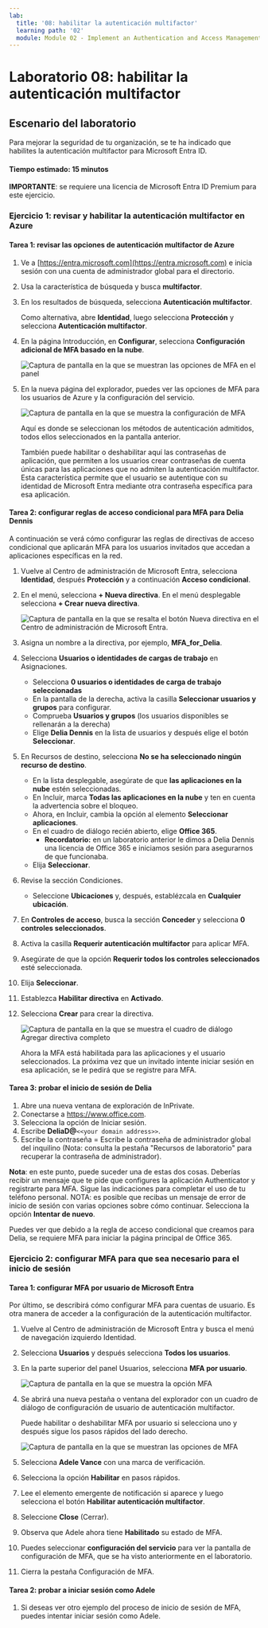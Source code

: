 ```yaml
---
lab:
  title: '08: habilitar la autenticación multifactor'
  learning path: '02'
  module: Module 02 - Implement an Authentication and Access Management Solution
---
```


# Laboratorio 08: habilitar la autenticación multifactor

## Escenario del laboratorio

Para mejorar la seguridad de tu organización, se te ha indicado que habilites la autenticación multifactor para Microsoft Entra ID.

#### Tiempo estimado: 15 minutos

**IMPORTANTE**: se requiere una licencia de Microsoft Entra ID Premium para este ejercicio.

### Ejercicio 1: revisar y habilitar la autenticación multifactor en Azure

#### Tarea 1: revisar las opciones de autenticación multifactor de Azure

1. Ve a [https://entra.microsoft.com](https://entra.microsoft.com) e inicia sesión con una cuenta de administrador global para el directorio.

2. Usa la característica de búsqueda y busca **multifactor**.

3. En los resultados de búsqueda, selecciona **Autenticación multifactor**.

    Como alternativa, abre **Identidad**, luego selecciona **Protección** y selecciona **Autenticación multifactor**.

4. En la página Introducción, en **Configurar**, selecciona **Configuración adicional de MFA basado en la nube**.

    ![Captura de pantalla en la que se muestran las opciones de MFA en el panel](./media/lp2-mod1-set-additional-mfa-settings.png)

5. En la nueva página del explorador, puedes ver las opciones de MFA para los usuarios de Azure y la configuración del servicio.

    ![Captura de pantalla en la que se muestra la configuración de MFA](./media/lp2-mod1-mfa-settings.png)

    Aquí es donde se seleccionan los métodos de autenticación admitidos, todos ellos seleccionados en la pantalla anterior.

    También puede habilitar o deshabilitar aquí las contraseñas de aplicación, que permiten a los usuarios crear contraseñas de cuenta únicas para las aplicaciones que no admiten la autenticación multifactor. Esta característica permite que el usuario se autentique con su identidad de Microsoft Entra mediante otra contraseña específica para esa aplicación.

#### Tarea 2: configurar reglas de acceso condicional para MFA para Delia Dennis

A continuación se verá cómo configurar las reglas de directivas de acceso condicional que aplicarán MFA para los usuarios invitados que accedan a aplicaciones específicas en la red.

1. Vuelve al Centro de administración de Microsoft Entra, selecciona **Identidad**, después **Protección** y a continuación **Acceso condicional**.

2. En el menú, selecciona **+ Nueva directiva**. En el menú desplegable selecciona **+ Crear nueva directiva**.

    ![Captura de pantalla en la que se resalta el botón Nueva directiva en el Centro de administración de Microsoft Entra.](./media/lp2-mod1-azure-ad-conditional-access-policy.png)

3. Asigna un nombre a la directiva, por ejemplo, **MFA_for_Delia**.

4. Selecciona **Usuarios o identidades de cargas de trabajo** en Asignaciones.

    - Selecciona **0 usuarios o identidades de carga de trabajo seleccionadas**  
    - En la pantalla de la derecha, activa la casilla **Seleccionar usuarios y grupos** para configurar.
    - Comprueba **Usuarios y grupos** (los usuarios disponibles se rellenarán a la derecha)
    - Elige **Delia Dennis** en la lista de usuarios y después elige el botón **Seleccionar**.

5. En Recursos de destino, selecciona **No se ha seleccionado ningún recurso de destino**.

   - En la lista desplegable, asegúrate de que **las aplicaciones en la nube** estén seleccionadas.
   - En Incluir, marca **Todas las aplicaciones en la nube** y ten en cuenta la advertencia sobre el bloqueo. 
   - Ahora, en Incluir, cambia la opción al elemento **Seleccionar aplicaciones**.
   - En el cuadro de diálogo recién abierto, elige **Office 365**.
      - **Recordatorio:** en un laboratorio anterior le dimos a Delia Dennis una licencia de Office 365 e iniciamos sesión para asegurarnos de que funcionaba.
   - Elija **Seleccionar**.

6. Revise la sección Condiciones.

   - Seleccione **Ubicaciones** y, después, establézcala en **Cualquier ubicación**.

7. En **Controles de acceso**, busca la sección **Conceder** y selecciona **0 controles seleccionados**.

8. Activa la casilla **Requerir autenticación multifactor** para aplicar MFA.

9. Asegúrate de que la opción **Requerir todos los controles seleccionados** esté seleccionada.

10. Elija **Seleccionar**.

11. Establezca **Habilitar directiva** en **Activado**.

12. Selecciona **Crear** para crear la directiva.

    ![Captura de pantalla en la que se muestra el cuadro de diálogo Agregar directiva completo](./media/lp2-mod1-conditional-access-new-policy-complete.png)

    Ahora la MFA está habilitada para las aplicaciones y el usuario seleccionados. La próxima vez que un invitado intente iniciar sesión en esa aplicación, se le pedirá que se registre para MFA.

#### Tarea 3: probar el inicio de sesión de Delia

1. Abre una nueva ventana de exploración de InPrivate.
2. Conectarse a https://www.office.com.
3. Selecciona la opción de Iniciar sesión.
4. Escribe **DeliaD@**`<<your domain address>>`.
5. Escribe la contraseña = Escribe la contraseña de administrador global del inquilino (Nota: consulta la pestaña "Recursos de laboratorio" para recuperar la contraseña de administrador).

**Nota**: en este punto, puede suceder una de estas dos cosas.  Deberías recibir un mensaje que te pide que configures la aplicación Authenticator y registrarte para MFA.  Sigue las indicaciones para completar el uso de tu teléfono personal.  NOTA: es posible que recibas un mensaje de error de inicio de sesión con varias opciones sobre cómo continuar.  Selecciona la opción **Intentar de nuevo**.

Puedes ver que debido a la regla de acceso condicional que creamos para Delia, se requiere MFA para iniciar la página principal de Office 365.

### Ejercicio 2: configurar MFA para que sea necesario para el inicio de sesión

#### Tarea 1: configurar MFA por usuario de Microsoft Entra

Por último, se describirá cómo configurar MFA para cuentas de usuario. Es otra manera de acceder a la configuración de la autenticación multifactor.

1. Vuelve al Centro de administración de Microsoft Entra y busca el menú de navegación izquierdo Identidad.

2. Selecciona **Usuarios** y después selecciona **Todos los usuarios**.

3. En la parte superior del panel Usuarios, selecciona **MFA por usuario**.

   ![Captura de pantalla en la que se muestra la opción MFA](./media/lp2-mod1-users-mfa.png)

4. Se abrirá una nueva pestaña o ventana del explorador con un cuadro de diálogo de configuración de usuario de autenticación multifactor.

   Puede habilitar o deshabilitar MFA por usuario si selecciona uno y después sigue los pasos rápidos del lado derecho.

   ![Captura de pantalla en la que se muestran las opciones de MFA](./media/lp2-mod1-mfa-service-settings-and-users.png)

5. Selecciona **Adele Vance** con una marca de verificación.
6. Selecciona la opción **Habilitar** en pasos rápidos.
7. Lee el elemento emergente de notificación si aparece y luego selecciona el botón **Habilitar autenticación multifactor**.
8. Seleccione **Close** (Cerrar).
9. Observa que Adele ahora tiene **Habilitado** su estado de MFA.
10. Puedes seleccionar **configuración del servicio** para ver la pantalla de configuración de MFA, que se ha visto anteriormente en el laboratorio.
11. Cierra la pestaña Configuración de MFA.

#### Tarea 2: probar a iniciar sesión como Adele

1. Si deseas ver otro ejemplo del proceso de inicio de sesión de MFA, puedes intentar iniciar sesión como Adele.
